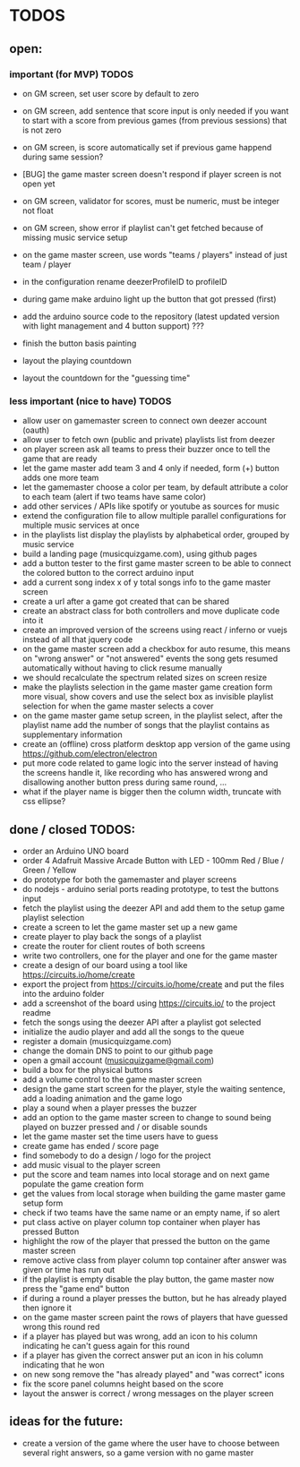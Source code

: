# TODOS

## open:

### important (for MVP) TODOS

* on GM screen, set user score by default to zero
* on GM screen, add sentence that score input is only needed if you want to start with a score from previous games (from previous sessions) that is not zero
* on GM screen, is score automatically set if previous game happend during same session?
* [BUG] the game master screen doesn't respond if player screen is not open yet
* on GM screen, validator for scores, must be numeric, must be integer not float
* on GM screen, show error if playlist can't get fetched because of missing music service setup
* on the game master screen, use words "teams / players" instead of just team / player
* in the configuration rename deezerProfileID to profileID

* during game make arduino light up the button that got pressed (first)
* add the arduino source code to the repository (latest updated version with light management and 4 button support) ???
* finish the button basis painting
* layout the playing countdown
* layout the countdown for the "guessing time"

### less important (nice to have) TODOS

* allow user on gamemaster screen to connect own deezer account (oauth)
* allow user to fetch own (public and private) playlists list from deezer
* on player screen ask all teams to press their buzzer once to tell the game that are ready
* let the game master add team 3 and 4 only if needed, form (+) button adds one more team
* let the gamemaster choose a color per team, by default attribute a color to each team (alert if two teams have same color)
* add other services / APIs like spotify or youtube as sources for music
* extend the configuration file to allow multiple parallel configurations for multiple music services at once
* in the playlists list display the playlists by alphabetical order, grouped by music service
* build a landing page (musicquizgame.com), using github pages
* add a button tester to the first game master screen to be able to connect the colored button to the correct arduino input
* add a current song index x of y total songs info to the game master screen
* create a url after a game got created that can be shared
* create an abstract class for both controllers and move duplicate code into it
* create an improved version of the screens using react / inferno or vuejs instead of all that jquery code
* on the game master screen add a checkbox for auto resume, this means on "wrong answer" or "not answered" events the song gets resumed automatically without having to click resume manually
* we should recalculate the spectrum related sizes on screen resize
* make the playlists selection in the game master game creation form more visual, show covers and use the select box as invisible playlist selection for when the game master selects a cover
* on the game master game setup screen, in the playlist select, after the playlist name add the number of songs that the playlist contains as supplementary information
* create an (offline) cross platform desktop app version of the game using https://github.com/electron/electron 
* put more code related to game logic into the server instead of having the screens handle it, like recording who has answered wrong and disallowing another button press during same round, ...
* what if the player name is bigger then the column width, truncate with css ellipse?

## done / closed TODOS:

* order an Arduino UNO board
* order 4 Adafruit Massive Arcade Button with LED - 100mm Red / Blue / Green / Yellow
* do prototype for both the gamemaster and player screens
* do nodejs - arduino serial ports reading prototype, to test the buttons input
* fetch the playlist using the deezer API and add them to the setup game playlist selection
* create a screen to let the game master set up a new game
* create player to play back the songs of a playlist
* create the router for client routes of both screens
* write two controllers, one for the player and one for the game master
* create a design of our board using a tool like https://circuits.io/home/create
* export the project from https://circuits.io/home/create and put the files into the arduino folder
* add a screenshot of the board using https://circuits.io/ to the project readme
* fetch the songs using the deezer API after a playlist got selected
* initialize the audio player and add all the songs to the queue
* register a domain (musicquizgame.com)
* change the domain DNS to point to our github page
* open a gmail account (musicquizgame@gmail.com)
* build a box for the physical buttons
* add a volume control to the game master screen
* design the game start screen for the player, style the waiting sentence, add a loading animation and the game logo
* play a sound when a player presses the buzzer
* add an option to the game master screen to change to sound being played on buzzer pressed and / or disable sounds
* let the game master set the time users have to guess
* create game has ended / score page
* find somebody to do a design / logo for the project
* add music visual to the player screen
* put the score and team names into local storage and on next game populate the game creation form
* get the values from local storage when building the game master game setup form
* check if two teams have the same name or an empty name, if so alert
* put class active on player column top container when player has pressed Button
* highlight the row of the player that pressed the button on the game master screen
* remove active class from player column top container after answer was given or time has run out
* if the playlist is empty disable the play button, the game master now press the "game end" button
* if during a round a player presses the button, but he has already played then ignore it
* on the game master screen paint the rows of players that have guessed wrong this round red
* if a player has played but was wrong, add an icon to his column indicating he can't guess again for this round
* if a player has given the correct answer put an icon in his column indicating that he won
* on new song remove the "has already played" and "was correct" icons
* fix the score panel columns height based on the score
* layout the answer is correct / wrong messages on the player screen

## ideas for the future:

* create a version of the game where the user have to choose between several right answers, so a game version with no game master
